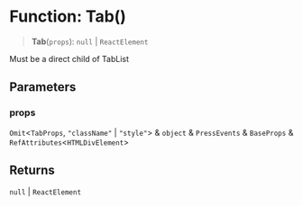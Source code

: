 # Function: Tab()

> **Tab**(`props`): `null` \| `ReactElement`

Must be a direct child of TabList

## Parameters

### props

`Omit`\<`TabProps`, `"className"` \| `"style"`\> & `object` & `PressEvents` & `BaseProps` & `RefAttributes`\<`HTMLDivElement`\>

## Returns

`null` \| `ReactElement`
